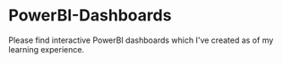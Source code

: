 # PowerBI-Dashboards
Please find interactive PowerBI dashboards which I've created as of my learning experience.
